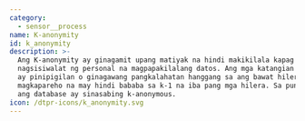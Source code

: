 ```yaml
---
category:
  - sensor__process
name: K-anonymity
id: k_anonymity
description: >-
  Ang K-anonymity ay ginagamit upang matiyak na hindi makikilala kapag
  nagsisiwalat ng personal na magpapakilalang datos. Ang mga katangian ng datos
  ay pinipigilan o ginagawang pangkalahatan hanggang sa ang bawat hilera ay
  magkapareho na may hindi bababa sa k-1 na iba pang mga hilera. Sa puntong ito
  ang database ay sinasabing k-anonymous.
icon: /dtpr-icons/k_anonymity.svg
---
```


